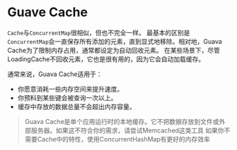 # Guave Cache


`Cache`与`ConcurrentMap`很相似，但也不完全一样。
最基本的区别是`ConcurrentMap`会一直保存所有添加的元素，直到显式地移除。相对地，Guava Cache为了限制内存占用，通常都设定为自动回收元素。
在某些场景下，尽管LoadingCache不回收元素，它也是很有用的，因为它会自动加载缓存。


通常来说，Guava Cache适用于：

* 你愿意消耗一些内存空间来提升速度。
* 你预料到某些键会被查询一次以上。
* 缓存中存放的数据总量不会超出内存容量。

> Guava Cache是单个应用运行时的本地缓存。它不把数据存放到文件或外部服务器。如果这不符合你的需求，请尝试Memcached这类工具
> 如果你不需要Cache中的特性，使用ConcurrentHashMap有更好的内存效率



